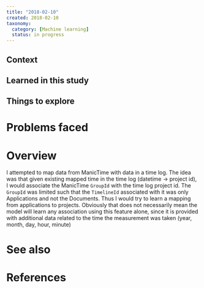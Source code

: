 ```yaml
---
title: "2018-02-10"
created: 2018-02-10
taxonomy:
  category: [Machine learning]
  status: in progress
---
```


## Context

## Learned in this study

## Things to explore

# Problems faced

# Overview
I attempted to map data from ManicTime with data in a time log. The idea was that given existing mapped time in the time log (datetime -> project id), I would associate the ManicTime `GroupId` with the time log project id. The `GroupId` was limited such that the `TimelineId` associated with it was only Applications and not the Documents. Thus I would try to learn a mapping from applications to projects. Obviously that does not necessarily mean the model will learn any association using this feature alone, since it is provided with additional data related to the time the measurement was taken (year, month, day, hour, minute)

# See also

# References
